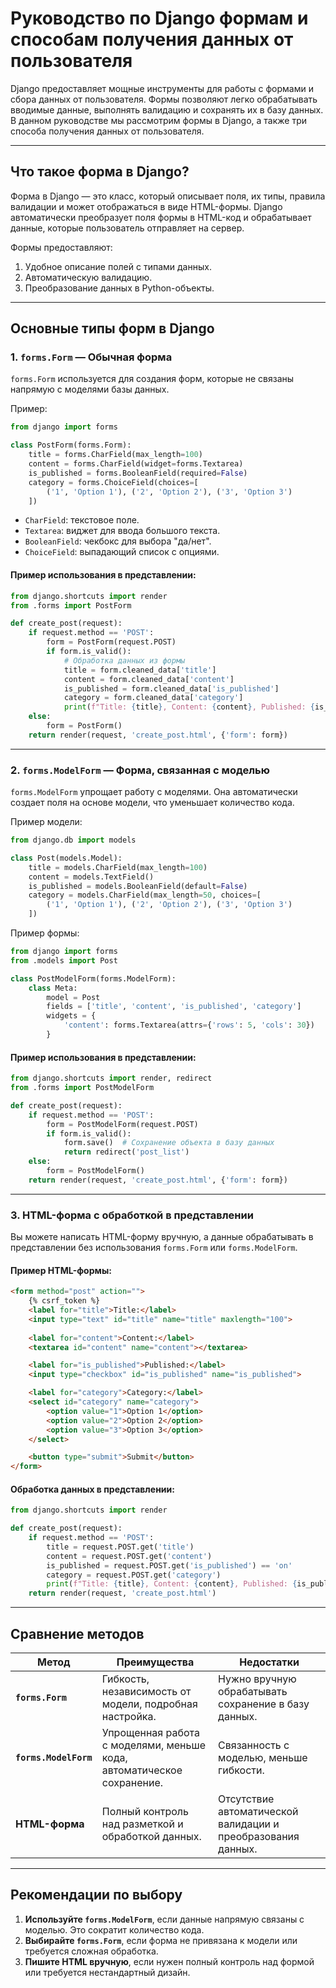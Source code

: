 # Руководство по Django формам и способам получения данных от пользователя

Django предоставляет мощные инструменты для работы с формами и сбора данных от пользователя. Формы позволяют легко обрабатывать вводимые данные, выполнять валидацию и сохранять их в базу данных. В данном руководстве мы рассмотрим формы в Django, а также три способа получения данных от пользователя.

---

## Что такое форма в Django?

Форма в Django — это класс, который описывает поля, их типы, правила валидации и может отображаться в виде HTML-формы. Django автоматически преобразует поля формы в HTML-код и обрабатывает данные, которые пользователь отправляет на сервер.

Формы предоставляют:
1. Удобное описание полей с типами данных.
2. Автоматическую валидацию.
3. Преобразование данных в Python-объекты.

---

## Основные типы форм в Django

### 1. **`forms.Form`** — Обычная форма
`forms.Form` используется для создания форм, которые не связаны напрямую с моделями базы данных.

Пример:
```python
from django import forms

class PostForm(forms.Form):
    title = forms.CharField(max_length=100)
    content = forms.CharField(widget=forms.Textarea)
    is_published = forms.BooleanField(required=False)
    category = forms.ChoiceField(choices=[
        ('1', 'Option 1'), ('2', 'Option 2'), ('3', 'Option 3')
    ])
```

- `CharField`: текстовое поле.
- `Textarea`: виджет для ввода большого текста.
- `BooleanField`: чекбокс для выбора "да/нет".
- `ChoiceField`: выпадающий список с опциями.

#### Пример использования в представлении:
```python
from django.shortcuts import render
from .forms import PostForm

def create_post(request):
    if request.method == 'POST':
        form = PostForm(request.POST)
        if form.is_valid():
            # Обработка данных из формы
            title = form.cleaned_data['title']
            content = form.cleaned_data['content']
            is_published = form.cleaned_data['is_published']
            category = form.cleaned_data['category']
            print(f"Title: {title}, Content: {content}, Published: {is_published}, Category: {category}")
    else:
        form = PostForm()
    return render(request, 'create_post.html', {'form': form})
```

---

### 2. **`forms.ModelForm`** — Форма, связанная с моделью
`forms.ModelForm` упрощает работу с моделями. Она автоматически создает поля на основе модели, что уменьшает количество кода.

Пример модели:
```python
from django.db import models

class Post(models.Model):
    title = models.CharField(max_length=100)
    content = models.TextField()
    is_published = models.BooleanField(default=False)
    category = models.CharField(max_length=50, choices=[
        ('1', 'Option 1'), ('2', 'Option 2'), ('3', 'Option 3')
    ])
```

Пример формы:
```python
from django import forms
from .models import Post

class PostModelForm(forms.ModelForm):
    class Meta:
        model = Post
        fields = ['title', 'content', 'is_published', 'category']
        widgets = {
            'content': forms.Textarea(attrs={'rows': 5, 'cols': 30})
        }
```

#### Пример использования в представлении:
```python
from django.shortcuts import render, redirect
from .forms import PostModelForm

def create_post(request):
    if request.method == 'POST':
        form = PostModelForm(request.POST)
        if form.is_valid():
            form.save()  # Сохранение объекта в базу данных
            return redirect('post_list')
    else:
        form = PostModelForm()
    return render(request, 'create_post.html', {'form': form})
```

---

### 3. **HTML-форма с обработкой в представлении**
Вы можете написать HTML-форму вручную, а данные обрабатывать в представлении без использования `forms.Form` или `forms.ModelForm`.

#### Пример HTML-формы:
```html
<form method="post" action="">
    {% csrf_token %}
    <label for="title">Title:</label>
    <input type="text" id="title" name="title" maxlength="100">
    
    <label for="content">Content:</label>
    <textarea id="content" name="content"></textarea>

    <label for="is_published">Published:</label>
    <input type="checkbox" id="is_published" name="is_published">

    <label for="category">Category:</label>
    <select id="category" name="category">
        <option value="1">Option 1</option>
        <option value="2">Option 2</option>
        <option value="3">Option 3</option>
    </select>

    <button type="submit">Submit</button>
</form>
```

#### Обработка данных в представлении:
```python
from django.shortcuts import render

def create_post(request):
    if request.method == 'POST':
        title = request.POST.get('title')
        content = request.POST.get('content')
        is_published = request.POST.get('is_published') == 'on'
        category = request.POST.get('category')
        print(f"Title: {title}, Content: {content}, Published: {is_published}, Category: {category}")
    return render(request, 'create_post.html')
```

---

## Сравнение методов

| Метод               | Преимущества                                                                 | Недостатки                                                      |
|---------------------|-----------------------------------------------------------------------------|-----------------------------------------------------------------|
| **`forms.Form`**    | Гибкость, независимость от модели, подробная настройка.                    | Нужно вручную обрабатывать сохранение в базу данных.           |
| **`forms.ModelForm`** | Упрощенная работа с моделями, меньше кода, автоматическое сохранение.       | Связанность с моделью, меньше гибкости.                        |
| **HTML-форма**      | Полный контроль над разметкой и обработкой данных.                          | Отсутствие автоматической валидации и преобразования данных.   |

---

## Рекомендации по выбору
1. **Используйте `forms.ModelForm`**, если данные напрямую связаны с моделью. Это сократит количество кода.
2. **Выбирайте `forms.Form`**, если форма не привязана к модели или требуется сложная обработка.
3. **Пишите HTML вручную**, если нужен полный контроль над формой или требуется нестандартный дизайн.


